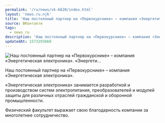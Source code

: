```yaml
---
permalink: '/ru/news/vk-6620/index.html'
layout: 'news.ru.njk'
title: 'Наш постоянный партнер на «Первокурснике» – компания «Энергетическая электроника». «Энергети'
source: ВКонтакте
tags:
  - news_ru
description: 'Наш постоянный партнер на «Первокурснике» – компания «Энергетическая электроника». «Энергети…'
updatedAt: 1573293660
---
```

![Наш постоянный партнер на «Первокурснике» – компания «Энергетическая электроника». «Энергети…](https://sun9-13.userapi.com/impf/c855624/v855624328/1522e9/0sokuak3hGE.jpg?size=1280x853&quality=96&proxy=1&sign=a3f22c37957448f8a8fcfe09f781afef&c_uniq_tag=EJlf_WLOfLzfeU1Nz0UvEhUEmx2FShxJBtOnNLZROwc&type=album)

Наш постоянный партнер на «Первокурснике» – компания «Энергетическая электроника».

«Энергетическая электроника» занимается разработкой и производством систем электропитания, преобразователей и модулей защиты для различных отраслей гражданской и оборонной промышленности.

Физический факультет выражает свою благодарность компании за многолетнее сотрудничество.
